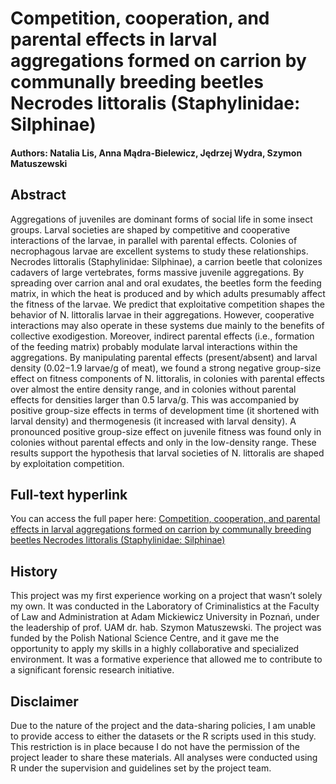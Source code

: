 # Competition, cooperation, and parental effects in larval aggregations formed on carrion by communally breeding beetles Necrodes littoralis (Staphylinidae: Silphinae)

#### Authors: Natalia Lis, Anna Mądra-Bielewicz, Jędrzej Wydra, Szymon Matuszewski

## Abstract
Aggregations of juveniles are dominant forms of social life in some insect groups. Larval societies are shaped by competitive and cooperative interactions of the larvae, in parallel with parental effects. Colonies of necrophagous larvae are excellent systems to study these relationships. Necrodes littoralis (Staphylinidae: Silphinae), a carrion beetle that colonizes cadavers of large vertebrates, forms massive juvenile aggregations. By spreading over carrion anal and oral exudates, the beetles form the feeding matrix, in which the heat is produced and by which adults presumably affect the fitness of the larvae. We predict that exploitative competition shapes the behavior of N. littoralis larvae in their aggregations. However, cooperative interactions may also operate in these systems due mainly to the benefits of collective exodigestion. Moreover, indirect parental effects (i.e., formation of the feeding matrix) probably modulate larval interactions within the aggregations. By manipulating parental effects (present/absent) and larval density (0.02−1.9 larvae/g of meat), we found a strong negative group-size effect on fitness components of N. littoralis, in colonies with parental effects over almost the entire density range, and in colonies without parental effects for densities larger than 0.5 larva/g. This was accompanied by positive group-size effects in terms of development time (it shortened with larval density) and thermogenesis (it increased with larval density). A pronounced positive group-size effect on juvenile fitness was found only in colonies without parental effects and only in the low-density range. These results support the hypothesis that larval societies of N. littoralis are shaped by exploitation competition.

## Full-text hyperlink
You can access the full paper here: [Competition, cooperation, and parental effects in larval aggregations formed on carrion by communally breeding beetles Necrodes littoralis (Staphylinidae: Silphinae)](https://doi.org/10.1111/1744-7917.13353)

## History
This project was my first experience working on a project that wasn’t solely my own. It was conducted in the Laboratory of Criminalistics at the Faculty of Law and Administration at Adam Mickiewicz University in Poznań, under the leadership of prof. UAM dr. hab. Szymon Matuszewski. The project was funded by the Polish National Science Centre, and it gave me the opportunity to apply my skills in a highly collaborative and specialized environment. It was a formative experience that allowed me to contribute to a significant forensic research initiative.

## Disclaimer
Due to the nature of the project and the data-sharing policies, I am unable to provide access to either the datasets or the R scripts used in this study. This restriction is in place because I do not have the permission of the project leader to share these materials. All analyses were conducted using R under the supervision and guidelines set by the project team.
